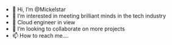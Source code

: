 - 👋 Hi, I’m @Mickelstar
- 👀 I’m interested in meeting brilliant minds in the tech industry
- 🌱 Cloud engineer in view
- 💞️ I’m looking to collaborate on more projects
- 📫 How to reach me....
